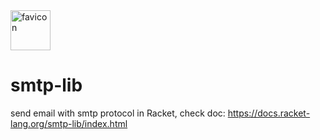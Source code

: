 <img src="https://raw.githubusercontent.com/yanyingwang/smtp-lib/master/favicon.jpg" alt="favicon" width="64"/>

# smtp-lib

send email with smtp protocol in Racket, check doc: https://docs.racket-lang.org/smtp-lib/index.html
